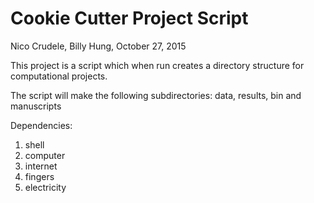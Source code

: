 # Cookie Cutter Project Script
Nico Crudele, Billy Hung,  October 27, 2015

This project is a script which when run creates a directory structure for computational projects.

The script will make the following subdirectories: data, results, bin and manuscripts

Dependencies: 
1) shell 
2) computer
3) internet
4) fingers
5) electricity
